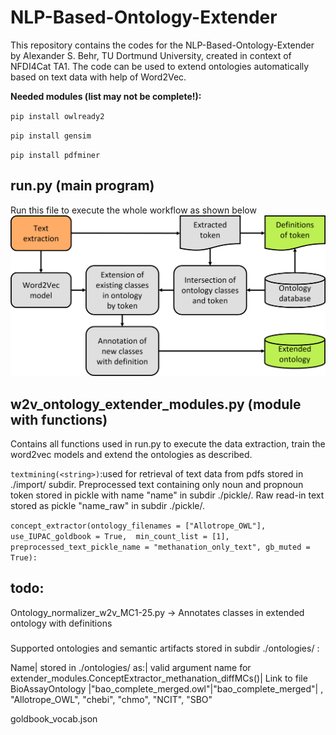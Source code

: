 # NLP-Based-Ontology-Extender
This repository contains the codes for the NLP-Based-Ontology-Extender by Alexander S. Behr, TU Dortmund University, created in context of NFDI4Cat TA1. 
The code can be used to extend ontologies automatically based on text data with help of Word2Vec.

**Needed modules (list may not be complete!):**

`pip install owlready2`

`pip install gensim`

`pip install pdfminer`


## run.py (main program)
Run this file to execute the whole workflow as shown below
![Program Scheme](image/Code_workflow.png?raw=true "scheme of overall workflow executed by running run.py")


## w2v_ontology_extender_modules.py (module with functions)
Contains all functions used in run.py to execute the data extraction, train the word2vec models and extend the ontologies as described.

`textmining(<string>)`:used for retrieval of text data from pdfs stored in ./import/ subdir. Preprocessed text containing only noun and propnoun token stored in pickle with name "name" in subdir ./pickle/.
Raw read-in text stored as pickle "name_raw" in subdir ./pickle/.

`concept_extractor(ontology_filenames = ["Allotrope_OWL"],
                      use_IUPAC_goldbook = True, 
                      min_count_list = [1],
                      preprocessed_text_pickle_name = "methanation_only_text",
                      gb_muted = True):`


## todo:
Ontology_normalizer_w2v_MC1-25.py -> Annotates classes in extended ontology with definitions


#####

Supported ontologies and semantic artifacts stored in subdir ./ontologies/ :

Name| stored in ./ontologies/ as:| valid argument name for extender_modules.ConceptExtractor_methanation_diffMCs()| Link to file 
BioAssayOntology |"bao_complete_merged.owl"|"bao_complete_merged"|
, "Allotrope_OWL", "chebi", "chmo", "NCIT", "SBO"

goldbook_vocab.json

